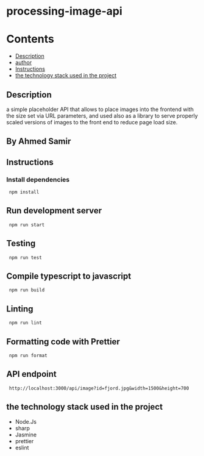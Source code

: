 # processing-image-api

# Contents

* [Description](#description)
* [author](#by-ahmed-samir)
* [Instructions](#instructions)
* [the technology stack used in the project](#the-technology-stack-used-in-the-project)

## Description

 a simple placeholder API that allows to place images into the frontend with the size set via URL parameters, and used also as a library to serve properly scaled versions of images to the front end to reduce page load size.
 
## By Ahmed Samir
 
## Instructions
 
 <h3> Install dependencies </h3>

     npm install

<h2> Run development server </h2>

     npm run start

<h2> Testing  </h2>

     npm run test

<h2> Compile typescript to javascript </h2>

     npm run build

<h2> Linting </h2>

     npm run lint

<h2> Formatting code with Prettier </h2>

     npm run format

<h2> API endpoint </h2>

     http://localhost:3000/api/image?id=fjord.jpg&width=1500&height=700
     
 ## the technology stack used in the project
 
- Node.Js
- sharp
- Jasmine
- prettier
- eslint
